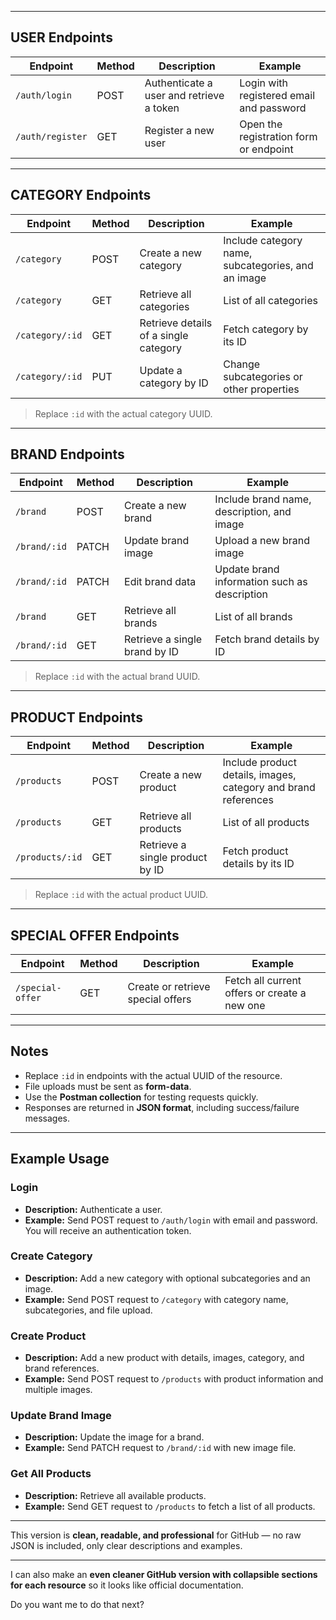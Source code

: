 
---

## **USER Endpoints**

| Endpoint | Method | Description | Example |
|----------|--------|-------------|---------|
| `/auth/login` | POST | Authenticate a user and retrieve a token | Login with registered email and password |
| `/auth/register` | GET | Register a new user | Open the registration form or endpoint |

---

## **CATEGORY Endpoints**

| Endpoint | Method | Description | Example |
|----------|--------|-------------|---------|
| `/category` | POST | Create a new category | Include category name, subcategories, and an image |
| `/category` | GET | Retrieve all categories | List of all categories |
| `/category/:id` | GET | Retrieve details of a single category | Fetch category by its ID |
| `/category/:id` | PUT | Update a category by ID | Change subcategories or other properties |

> Replace `:id` with the actual category UUID.

---

## **BRAND Endpoints**

| Endpoint | Method | Description | Example |
|----------|--------|-------------|---------|
| `/brand` | POST | Create a new brand | Include brand name, description, and image |
| `/brand/:id` | PATCH | Update brand image | Upload a new brand image |
| `/brand/:id` | PATCH | Edit brand data | Update brand information such as description |
| `/brand` | GET | Retrieve all brands | List of all brands |
| `/brand/:id` | GET | Retrieve a single brand by ID | Fetch brand details by ID |

> Replace `:id` with the actual brand UUID.

---

## **PRODUCT Endpoints**

| Endpoint | Method | Description | Example |
|----------|--------|-------------|---------|
| `/products` | POST | Create a new product | Include product details, images, category and brand references |
| `/products` | GET | Retrieve all products | List of all products |
| `/products/:id` | GET | Retrieve a single product by ID | Fetch product details by its ID |

> Replace `:id` with the actual product UUID.

---

## **SPECIAL OFFER Endpoints**

| Endpoint | Method | Description | Example |
|----------|--------|-------------|---------|
| `/special-offer` | GET | Create or retrieve special offers | Fetch all current offers or create a new one |

---

## Notes

- Replace `:id` in endpoints with the actual UUID of the resource.
- File uploads must be sent as **form-data**.
- Use the **Postman collection** for testing requests quickly.
- Responses are returned in **JSON format**, including success/failure messages.

---

## Example Usage

### Login
- **Description:** Authenticate a user.
- **Example:** Send POST request to `/auth/login` with email and password. You will receive an authentication token.

### Create Category
- **Description:** Add a new category with optional subcategories and an image.
- **Example:** Send POST request to `/category` with category name, subcategories, and file upload.

### Create Product
- **Description:** Add a new product with details, images, category, and brand references.
- **Example:** Send POST request to `/products` with product information and multiple images.

### Update Brand Image
- **Description:** Update the image for a brand.
- **Example:** Send PATCH request to `/brand/:id` with new image file.

### Get All Products
- **Description:** Retrieve all available products.
- **Example:** Send GET request to `/products` to fetch a list of all products.

---

This version is **clean, readable, and professional** for GitHub — no raw JSON is included, only clear descriptions and examples.  

---

I can also make an **even cleaner GitHub version with collapsible sections for each resource** so it looks like official documentation.  

Do you want me to do that next?
